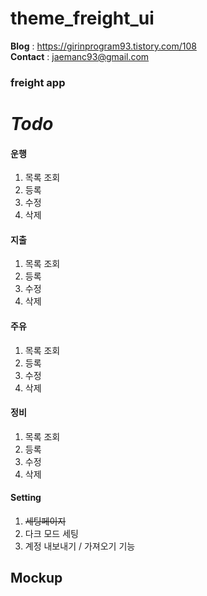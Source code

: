 # theme_freight_ui

__Blog__ : https://girinprogram93.tistory.com/108 
<br>
__Contact__ : jaemanc93@gmail.com


### freight app


# ***Todo***

#### 운행 
1. 목록 조회 
2. 등록 
3. 수정
4. 삭제

#### 지출 
1. 목록 조회 
2. 등록 
3. 수정
4. 삭제

#### 주유 
1. 목록 조회 
2. 등록 
3. 수정
4. 삭제

#### 정비  
1. 목록 조회 
2. 등록 
3. 수정
4. 삭제

#### Setting
1. ~~세팅페이지~~
2. 다크 모드 세팅 
3. 계정 내보내기 / 가져오기 기능 

## Mockup


